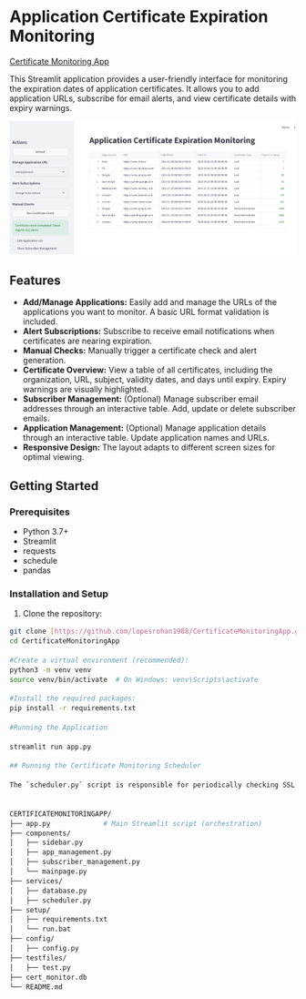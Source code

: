 # Application Certificate Expiration Monitoring

[Certificate Monitoring App](https://certificatemonitoringapp.streamlit.app/)

This Streamlit application provides a user-friendly interface for monitoring the expiration dates of application certificates. It allows you to add application URLs, subscribe for email alerts, and view certificate details with expiry warnings.

![Main Dashboard](images/home.png)

## Features

* **Add/Manage Applications:** Easily add and manage the URLs of the applications you want to monitor. A basic URL format validation is included.
* **Alert Subscriptions:** Subscribe to receive email notifications when certificates are nearing expiration.
* **Manual Checks:** Manually trigger a certificate check and alert generation.
* **Certificate Overview:** View a table of all certificates, including the organization, URL, subject, validity dates, and days until expiry. Expiry warnings are visually highlighted.
* **Subscriber Management:** (Optional) Manage subscriber email addresses through an interactive table. Add, update or delete subscriber emails.
* **Application Management:** (Optional) Manage application details through an interactive table. Update application names and URLs.
* **Responsive Design:** The layout adapts to different screen sizes for optimal viewing.

## Getting Started

### Prerequisites

* Python 3.7+
* Streamlit
* requests
* schedule
* pandas

### Installation and Setup

1. Clone the repository:

```bash
git clone [https://github.com/lopesrohan1988/CertificateMonitoringApp.git]
cd CertificateMonitoringApp

#Create a virtual environment (recommended):
python3 -m venv venv
source venv/bin/activate  # On Windows: venv\Scripts\activate

#Install the required packages:
pip install -r requirements.txt

#Running the Application

streamlit run app.py

## Running the Certificate Monitoring Scheduler

The `scheduler.py` script is responsible for periodically checking SSL certificates and sending email alerts if any certificates are nearing expiration.


CERTIFICATEMONITORINGAPP/
├── app.py             # Main Streamlit script (orchestration)
├── components/      
│   ├── sidebar.py           
│   ├── app_management.py    
│   ├── subscriber_management.py
│   └── mainpage.py
├── services/         
│   ├── database.py  
│   ├── scheduler.py 
├── setup/            
│   ├── requirements.txt        
│   └── run.bat
├── config/            
│   ├── config.py       
├── testfiles/             
│   ├── test.py
├── cert_monitor.db    
└── README.md